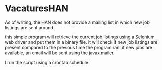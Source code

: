 # VacaturesHAN
As of writing, the HAN does not provide a mailing list in which new job listings are sent around.

this simple program will retrieve the current job listings using a Selenium web driver and put them in a binary file. it will check if new job listings are present compared to the previous time the program ran.
if new jobs are available, an email will be sent using the javax.mailer.

I run the script using a crontab schedule



